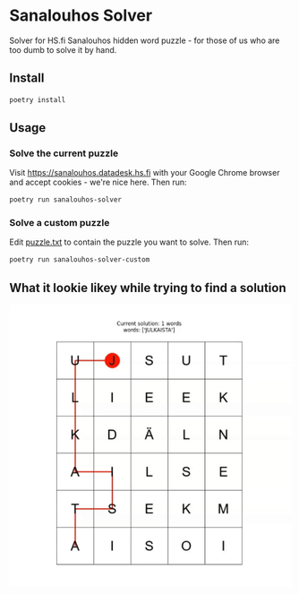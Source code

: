 # Sanalouhos Solver

Solver for HS.fi Sanalouhos hidden word puzzle - for those of us who are too dumb to solve it by hand.

## Install

```bash
poetry install
```

## Usage

### Solve the current puzzle

Visit https://sanalouhos.datadesk.hs.fi with your Google Chrome browser and accept cookies - we're nice here. Then run:

```bash
poetry run sanalouhos-solver
```

### Solve a custom puzzle

Edit [puzzle.txt](puzzle.txt) to contain the puzzle you want to solve. Then run:

```bash
poetry run sanalouhos-solver-custom
```

## What it lookie likey while trying to find a solution

![solving.gif](doc/solving.gif)
